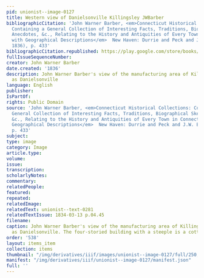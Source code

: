 ```yaml
---
pid: unionist--image-0127
title: Western view of Danielsonville Killingsley JWBarber
bibliographicCitation: 'John Warner Barber, <em>Connecticut Historical Collections:
  Containing a General Collection of Interesting Facts, Traditions, Biographical Sketches,
  Anecdotes, &c., Relating to the History and Antiquities of Every Town in Connecticut,
  with Geographical Descriptions</em>  New Haven: Durrie and Peck and J.W. Barber,
  1836), p. 433'
bibliographicCitation.republished: https://play.google.com/store/books/details?id=zQwWAAAAYAAJ
fullIssueSequenceNumber: 
creator: John Warner Barber
date.created: '1836'
description: John Warner Barber's view of the manufacturing area of Killingsley, known
  as Danielsonville
language: English
publisher: 
IsPartOf: 
rights: Public Domain
source: 'John Warner Barber, <em>Connecticut Historical Collections: Containing a
  General Collection of Interesting Facts, Traditions, Biographical Sketches, Anecdotes,
  &c., Relating to the History and Antiquities of Every Town in Connecticut, with
  Geographical Descriptions</em>  New Haven: Durrie and Peck and J.W. Barber, 1836),
  p. 433'
subject: 
type: image
category: Image
article.type: 
volume: 
issue: 
transcription: 
scholarlyNotes: 
commentary: 
relatedPeople: 
featured: 
repeated: 
relatedImage: 
relatedText: unionist--text-0281
relatedTextIssue: 1834-03-13 p.04.45
filename: 
caption: John Warner Barber's view of the manufacturing area of Killingsley, known
  as Danielsonville. The four-storied building with a steeple is a cotton factory
order: '538'
layout: items_item
collection: items
thumbnail: "/img/derivatives/iiif/images/unionist--image-0127/full/250,/0/default.jpg"
manifest: "/img/derivatives/iiif/unionist--image-0127/manifest.json"
full: ''
---
```

